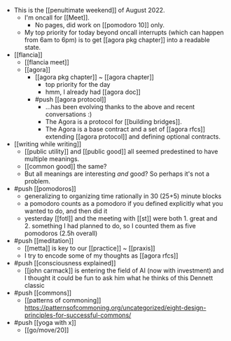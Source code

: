 - This is the [[penultimate weekend]] of August 2022.
  - I'm oncall for [[Meet]].
    - No pages, did work on [[pomodoro 10]] only.
  - My top priority for today beyond oncall interrupts (which can happen from 6am to 6pm) is to get [[agora pkg chapter]] into a readable state.
- [[flancia]]
  - [[flancia meet]]
  - [[agora]]
    - [[agora pkg chapter]] ~ [[agora chapter]]
      - top priority for the day
      - hmm, I already had [[agora doc]]
    - #push [[agora protocol]]
      - …has been evolving thanks to the above and recent conversations :)
      - The Agora is a protocol for [[building bridges]].
      - The Agora is a base contract and a set of [[agora rfcs]] extending [[agora protocol]] and defining optional contracts.
- [[writing while writing]]
  - [[public utility]] and [[public good]] all seemed predestined to have multiple meanings.
  - [[common good]] the same?
  - But all meanings are interesting *and* good? So perhaps it's not a problem.
- #push [[pomodoros]]
  - generalizing to organizing time rationally in 30 (25+5) minute blocks
  - a pomodoro counts as a pomodoro if you defined explicitly what you wanted to do, and then did it
  - yesterday [[fotl]] and the meeting with [[st]] were both 1. great and 2. something I had planned to do, so I counted them as five pomodoros (2.5h overall)
- #push [[meditation]]
  - [[metta]] is key to our [[practice]] ~ [[praxis]]
  - I try to encode some of my thoughts as [[agora rfcs]]
- #push [[consciousness explained]]
  - [[john carmack]] is entering the field of AI (now with investment) and I thought it could be fun to ask him what he thinks of this Dennett classic
- #push [[commons]]
  - [[patterns of commoning]] https://patternsofcommoning.org/uncategorized/eight-design-principles-for-successful-commons/
- #push [[yoga with x]]
  - [[go/move/20]]
